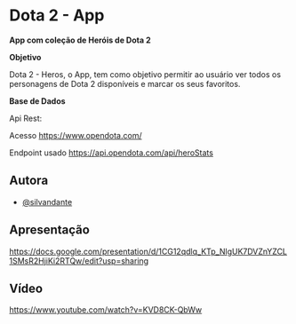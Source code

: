
# Dota 2 - App

**App com coleção de Heróis de Dota 2**

**Objetivo**

Dota 2 - Heros, o App, tem como objetivo permitir ao usuário ver todos os personagens de Dota 2 disponíveis e marcar os seus favoritos.



**Base de Dados**

Api Rest: **<OPENDOTA/>**

Acesso
https://www.opendota.com/

Endpoint usado
https://api.opendota.com/api/heroStats




## Autora

- [@silvandante](https://www.github.com/silvandante)

  
## Apresentação

https://docs.google.com/presentation/d/1CG12qdlq_KTp_NlgUK7DVZnYZCL1SMsR2HjiKi2RTQw/edit?usp=sharing

  
## Vídeo

https://www.youtube.com/watch?v=KVD8CK-QbWw
